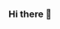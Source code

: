 ### Hi there 👋

<!--
**HuangLyon/HuangLyon** is a ✨ _special_ ✨ repository because its `README.md` (this file) appears on your GitHub profile.

Here are some ideas to get you started:

- 🔭 I’m student
- 🌱 I’m currently learning deep learning 
- 😄Hope to contribute to society through coding
-->
